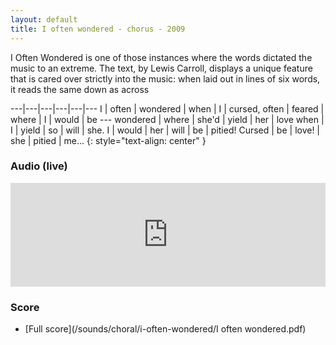 ```yaml
---
layout: default
title: I often wondered - chorus - 2009
---
```


I Often Wondered is one of those instances where the words dictated the music to an extreme. The text, by Lewis Carroll, displays a unique feature that is cared over strictly into the music: when laid out in lines of six words, it reads the same down as across

---|---|---|---|---|---
I | often | wondered | when | I | cursed,
often | feared | where | I | would | be ---
wondered | where | she'd | yield | her | love
when | I | yield | so | will | she.
I | would | her | will | be | pitied!
Cursed | be | love! | she | pitied | me...
{: style="text-align: center" }

### Audio (live)

<iframe width="100%" height="166" scrolling="no" frameborder="no" src="https://w.soundcloud.com/player/?url=https%3A//api.soundcloud.com/tracks/307259591&amp;color=ff5500&amp;auto_play=false&amp;hide_related=false&amp;show_comments=true&amp;show_user=true&amp;show_reposts=false"></iframe>

### Score

* [Full score](/sounds/choral/i-often-wondered/I often wondered.pdf)
